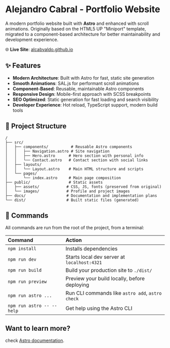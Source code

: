# Alejandro Cabral - Portfolio Website

A modern portfolio website built with **Astro** and enhanced with scroll animations. Originally based on the HTML5 UP "Miniport" template, migrated to a component-based architecture for better maintainability and development experience.

🌐 **Live Site**: [alcabvaldo.github.io](https://alcabvaldo.github.io)

## ✨ Features

- **Modern Architecture**: Built with Astro for fast, static site generation
- **Smooth Animations**: SAL.js for performant scroll animations
- **Component-Based**: Reusable, maintainable Astro components
- **Responsive Design**: Mobile-first approach with SCSS breakpoints
- **SEO Optimized**: Static generation for fast loading and search visibility
- **Developer Experience**: Hot reload, TypeScript support, modern build tools

## 🚀 Project Structure

```text
/
├── src/
│   ├── components/          # Reusable Astro components
│   │   ├── Navigation.astro # Site navigation
│   │   ├── Hero.astro      # Hero section with personal info
│   │   └── Contact.astro   # Contact section with social links
│   ├── layouts/
│   │   └── Layout.astro    # Main HTML structure and scripts
│   └── pages/
│       └── index.astro     # Main page composition
├── public/                 # Static assets
│   ├── assets/            # CSS, JS, fonts (preserved from original)
│   └── images/            # Profile and project images
├── docs/                  # Documentation and implementation plans
└── dist/                  # Built static files (generated)
```

## 🧞 Commands

All commands are run from the root of the project, from a terminal:

| Command                   | Action                                           |
| :------------------------ | :----------------------------------------------- |
| `npm install`             | Installs dependencies                            |
| `npm run dev`             | Starts local dev server at `localhost:4321`      |
| `npm run build`           | Build your production site to `./dist/`          |
| `npm run preview`         | Preview your build locally, before deploying     |
| `npm run astro ...`       | Run CLI commands like `astro add`, `astro check` |
| `npm run astro -- --help` | Get help using the Astro CLI                     |

## Want to learn more?

check [Astro documentation](https://docs.astro.build).

